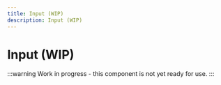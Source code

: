 ```yaml
---
title: Input (WIP)
description: Input (WIP)
---
```


# Input (WIP)

:::warning
Work in progress - this component is not yet ready for use.
:::

